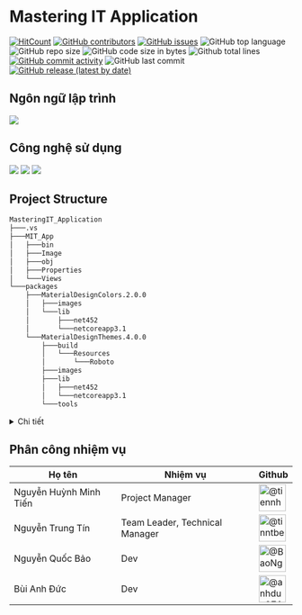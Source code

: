 # Mastering IT Application

[![HitCount](http://hits.dwyl.com/ITUTE/MasteringIT_Applicationt.svg)](http://hits.dwyl.com/ITUTE/MasteringIT_Application)
[![GitHub contributors](https://img.shields.io/github/contributors/ITUTE/MasteringIT_Application)](https://github.com/ITUTE/MasteringIT_Application/graphs/contributors)
[![GitHub issues](https://img.shields.io/github/issues/ITUTE/MasteringIT_Application?color=red)](https://github.com/ITUTE/MasteringIT_Application/issues)
![GitHub top language](https://img.shields.io/github/languages/top/ITUTE/MasteringIT_Application?color=cyan)
![GitHub repo size](https://img.shields.io/github/repo-size/ITUTE/MasteringIT_Application)
![GitHub code size in bytes](https://img.shields.io/github/languages/code-size/ITUTE/MasteringIT_Application)
![Github total lines](https://sloc.xyz/github/ITUTE/MasteringIT_Application)
[![GitHub commit activity](https://img.shields.io/github/commit-activity/m/ITUTE/MasteringIT_Application?color=g)](https://github.com/ITUTE/MasteringIT_Application/graphs/code-frequency)
![GitHub last commit](https://img.shields.io/github/last-commit/ITUTE/MasteringIT_Application?color=yellow)
[![GitHub release (latest by date)](https://img.shields.io/github/v/release/ITUTE/MasteringIT_Application)](https://github.com/ITUTE/MasteringIT_Application/releases)

## Ngôn ngữ lập trình
<img src="https://img.icons8.com/ios-filled/50/000000/c-sharp-logo.png"/>

## Công nghệ sử dụng
![](https://img.icons8.com/metro/48/000000/asp.png)
![](https://img.icons8.com/ios/48/000000/apps-tab.png)
![](https://img.icons8.com/color/48/000000/microsoft-sql-server.png)

## Project Structure
``` bash
MasteringIT_Application
├───.vs
├───MIT_App
│   ├───bin
│   ├───Image
│   ├───obj
│   ├───Properties
│   └───Views
└───packages
    ├───MaterialDesignColors.2.0.0
    │   ├───images
    │   └───lib
    │       ├───net452
    │       └───netcoreapp3.1
    └───MaterialDesignThemes.4.0.0
        ├───build
        │   └───Resources
        │       └───Roboto
        ├───images
        ├───lib
        │   ├───net452
        │   └───netcoreapp3.1
        └───tools
```

<details>
  <summary> Chi tiết </summary>
</details>

## Phân công nhiệm vụ

| Họ tên | Nhiệm vụ | Github |
| --- | --- | --- |
| Nguyễn Huỳnh Minh Tiến | Project Manager | <a href="https://github.com/tiennhm"><img alt="@tiennhm" width="48" height="48" src="https://avatars.githubusercontent.com/u/33385777?v=4"></a> |
| Nguyễn Trung Tín | Team Leader, Technical Manager | <a href="https://github.com/tinntbee"><img alt="@tinntbee" width="48" height="48" src="https://avatars.githubusercontent.com/u/72438631?v=4"></a> |
| Nguyễn Quốc Bảo | Dev | <a href="https://github.com/BaoNguyen1001"><img alt="@BaoNguyen1001" width="48" height="48" src="https://avatars.githubusercontent.com/u/81003760?v=4"></a> |
| Bùi Anh Đức |  Dev | <a href="https://github.com/anhduc0714"><img alt="@anhduc0714" width="48" height="48" src="https://avatars.githubusercontent.com/u/82456123?v=4"></a> |